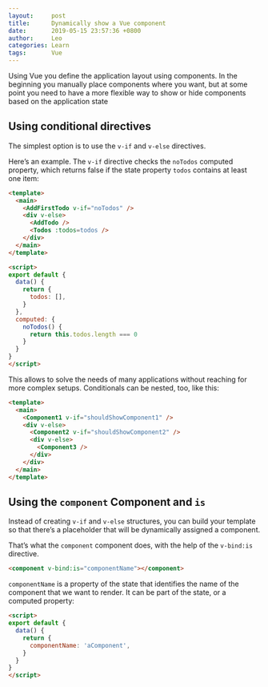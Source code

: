 ```yaml
---
layout:     post
title:      Dynamically show a Vue component
date:       2019-05-15 23:57:36 +0800
author:     Leo
categories: Learn
tags:       Vue
---
```


Using Vue you define the application layout using components. In the beginning you manually place components where you want, but at some point you need to have a more flexible way to show or hide components based on the application state

## Using conditional directives

The simplest option is to use the  `v-if`  and  `v-else`  directives.

Here’s an example. The  `v-if`  directive checks the  `noTodos`  computed property, which returns false if the state property  `todos`  contains at least one item:

```html
<template>
  <main>
    <AddFirstTodo v-if="noTodos" />
    <div v-else>
      <AddTodo />
      <Todos :todos=todos />
    </div>
  </main>
</template>

<script>
export default {
  data() {
    return {
      todos: [],
    }
  },
  computed: {
    noTodos() {
      return this.todos.length === 0
    }
  }
}
</script>
```

This allows to solve the needs of many applications without reaching for more complex setups. Conditionals can be nested, too, like this:

```html
<template>
  <main>
    <Component1 v-if="shouldShowComponent1" />
    <div v-else>
      <Component2 v-if="shouldShowComponent2" />
      <div v-else>
        <Component3 />
      </div>
    </div>
  </main>
</template>
```

## Using the  `component`  Component and  `is`

Instead of creating  `v-if`  and  `v-else`  structures, you can build your template so that there’s a placeholder that will be dynamically assigned a component.

That’s what the  `component`  component does, with the help of the  `v-bind:is`  directive.

```html
<component v-bind:is="componentName"></component>
```

`componentName` is a property of the state that identifies the name of the component that we want to render. It can be part of the state, or a computed property:

```html
<script>
export default {
  data() {
    return {
      componentName: 'aComponent',
    }
  }
}
</script>
```
